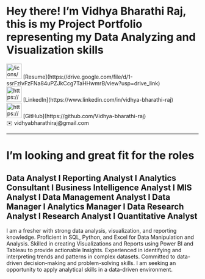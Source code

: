 
<!---
Vidhya-bharathi-raj/Vidhya-bharathi-raj is a ✨ special ✨ repository because its `README.md` (this file) appears on your GitHub profile.
You can click the Preview link to take a look at your changes.
--->
# Hey there! I’m Vidhya Bharathi Raj, this is my Project Portfolio representing my Data Analyzing and Visualization skills

<aside>
<img src="/icons/save_gray.svg" alt="/icons/save_gray.svg" width="40px" /> [Resume](https://drive.google.com/file/d/1-ssrFzlvFzFNa84uPZJkCcg7TaHHwmrB/view?usp=drive_link)

</aside>

<aside>
<img src="https://prod-files-secure.s3.us-west-2.amazonaws.com/d5c1ef36-0975-46c1-ad51-974843803b44/05a22a3b-a207-43fe-95f9-5a8554b446eb/linkedin-icon-1024x1024-net2o24e.png" alt="https://prod-files-secure.s3.us-west-2.amazonaws.com/d5c1ef36-0975-46c1-ad51-974843803b44/05a22a3b-a207-43fe-95f9-5a8554b446eb/linkedin-icon-1024x1024-net2o24e.png" width="40px" /> [LinkedIn](https://www.linkedin.com/in/vidhya-bharathi-raj)

</aside>

<aside>
<img src="https://prod-files-secure.s3.us-west-2.amazonaws.com/d5c1ef36-0975-46c1-ad51-974843803b44/10ead25d-70fa-4deb-a951-387340b4f96a/R.png" alt="https://prod-files-secure.s3.us-west-2.amazonaws.com/d5c1ef36-0975-46c1-ad51-974843803b44/10ead25d-70fa-4deb-a951-387340b4f96a/R.png" width="40px" /> [GitHub](https://github.com/Vidhya-bharathi-raj)

</aside>

<aside>
✉️ vidhyabharathiraj@gmail.com

</aside>

---

# I’m looking and great fit for the roles

## Data Analyst    I    Reporting Analyst    I     Analytics Consultant   I    Business Intelligence Analyst    I   MIS Analyst    I       Data Management Analyst    I    Data Manager    I   Analytics Manager   I    Data Research Analyst  I   Research Analyst   I    Quantitative Analyst

I am a fresher with strong data analysis, visualization, and reporting knowledge. Proficient in SQL, Python, and Excel for Data Manipulation and Analysis. Skilled in creating Visualizations and Reports using Power BI and Tableau to provide actionable Insights. Experienced in identifying and interpreting trends and patterns in complex datasets. Committed to data-driven decision-making and problem-solving skills. I am seeking an opportunity to apply analytical skills in a data-driven environment.
